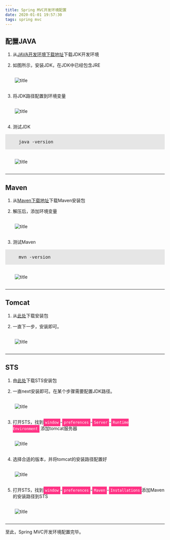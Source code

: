 ```yaml
---
title: Spring MVC开发环境配置
date: 2020-01-01 19:57:30
tags: spring mvc
---
```


## 配置JAVA


1. 从[JAVA开发环境下载地址](http://www.oracle.com/technetwork/java/javase/downloads/index.html)下载JDK开发环境

2. 如图所示，安装JDK，在JDK中已经包含JRE

<img src='springMVC01\8cf53021-eff0-4987-992e-fab6acb0ca80.jpg' style='margin:30px;display:block' alt='title'> 

3. 将JDK路径配置到环境变量

<img src='springMVC01\263d9a58-e2a4-407e-a77c-5c1b0a7bf9f1.jpg' style='margin:30px;display:block' alt='title'>

4. 测试JDK

<pre style='background:#e6e6e6;padding=10px;'>
   
     java -version

</pre>

<img src='springMVC01\e7965238-9843-4ff9-b3d5-2d24cb125cd8.jpg' style='margin:30px;display:block' alt='title'>


***


## Maven


1. 从[Maven下载地址](http://maven.apache.org/download.cgi)下载Maven安装包

2. 解压后，添加环境变量

<img src='springMVC01\9753ca75-5f7a-4495-a95a-1e1294c877f1.jpg' style='margin:30px;display:block' alt='title'>

3. 测试Maven

<pre style='background:#e6e6e6;padding=10px;'>

     mvn -version

</pre>

<img src='springMVC01\1baafde0-0eae-430e-9404-bebfb1980253.jpg' style='margin:30px;display:block' alt='title'>


***

## Tomcat

1. 从[此处](http://tomcat.apache.org/)下载安装包

2. 一直下一步，安装即可。

<img src='springMVC01\0589c8d1-7aa8-41ca-8e1f-9fac1b24a840.jpg' style='margin:30px;display:block' alt='title'>


***


## STS

1. 由[此处](http://spring.io/tools/sts/all)下载STS安装包

2. 一直next安装即可。在某个步骤需要配置JDK路径。

<img src='springMVC01\f8522a20-4d79-4604-8a4e-73dcfa566bac.jpg' style='margin:30px;display:block' alt='title'>

3. 打开STS，找到<code style='background:#ff3385;color:white;padding:5px;'>window</code>-<code style='background:#ff3385;color:white;padding:5px;'>preferences</code>-<code style='background:#ff3385;color:white;padding:5px;'>Server</code>-<code style='background:#ff3385;color:white;padding:5px;'>Runtime Environment</code> 添加tomcat服务器

<img src='springMVC01\3f41ff6f-5fab-436a-8af1-3d280485e8d8.jpg' style='margin:30px;display:block' alt='title'>

4. 选择合适的版本，并将tomcat的安装路径配置好

<img src='springMVC01\d04bf7a4-b479-498b-a16e-69a4c04070c5.jpg' style='margin:30px;display:block' alt='title'>

5. 打开STS，找到<code style='background:#ff3385;color:white;padding:5px;'>window</code>-<code style='background:#ff3385;color:white;padding:5px;'>preferences</code>-<code style='background:#ff3385;color:white;padding:5px;'>Maven</code>-<code style='background:#ff3385;color:white;padding:5px;'>Installations</code>添加Maven的安装路径到STS

<img src='springMVC01\e7bb906e-4b94-48fc-8f06-233144dd2a55.jpg' style='margin:30px;display:block' alt='title'>



***

至此，Spring MVC开发环境配置完毕。